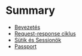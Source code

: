 # Summary

* [Bevezetés](README.md)
* [Request-response ciklus](chapter1.md)
* [Sütik és Sessionök](sütik-és-sessionök.md)
* [Passport](passport.md)

